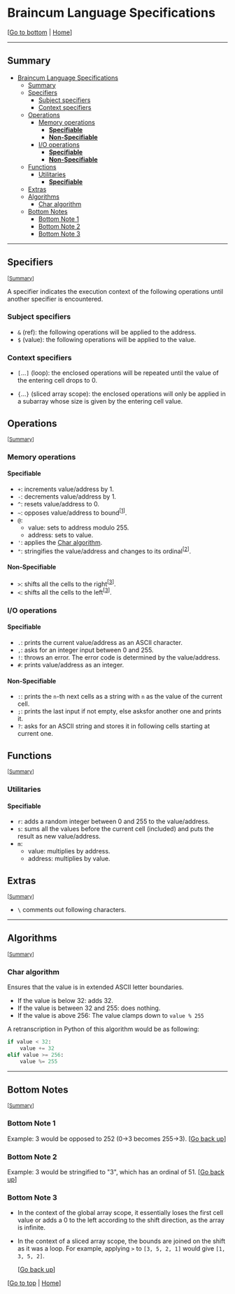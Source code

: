 # Braincum Language Specifications

[[Go to bottom](#bottom-notes) | [Home](README.md)]

- - - -

## Summary

- [Braincum Language Specifications](#braincum-language-specifications)
	- [Summary](#summary)
	- [Specifiers](#specifiers)
		- [Subject specifiers](#subject-specifiers)
		- [Context specifiers](#context-specifiers)
	- [Operations](#operations)
		- [Memory operations](#memory-operations)
			- [**Specifiable**](#specifiable)
			- [**Non-Specifiable**](#non-specifiable)
		- [I/O operations](#io-operations)
			- [**Specifiable**](#specifiable-1)
			- [**Non-Specifiable**](#non-specifiable-1)
	- [Functions](#functions)
		- [Utilitaries](#utilitaries)
			- [**Specifiable**](#specifiable-2)
	- [Extras](#extras)
	- [Algorithms](#algorithms)
		- [Char algorithm](#char-algorithm)
	- [Bottom Notes](#bottom-notes)
		- [Bottom Note 1](#bottom-note-1)
		- [Bottom Note 2](#bottom-note-2)
		- [Bottom Note 3](#bottom-note-3)

- - - -

## Specifiers

<sub>[[Summary](#summary)]</sub>

A specifier indicates the execution context of the following operations until another specifier is encountered.

### Subject specifiers

- `&` (ref): the following operations will be applied to the address.
- `$` (value): the following operations will be applied to the value.

### Context specifiers

- `[`...`]` (loop): the enclosed operations will be repeated until the value of the entering cell drops to 0.

- `{`...`}` (sliced array scope): the enclosed operations will only be applied in a subarray whose size is given by the entering cell value.

## Operations

<sub>[[Summary](#summary)]</sub>

### Memory operations

#### **Specifiable**

- `+`: increments value/address by 1.
- `-`: decrements value/address by 1.
- `^`: resets value/address to 0.
- `~`: opposes value/address to bound<sup>[[1](#bottom-note-1)]</sup>.
- `@`:
    - value: sets to address modulo 255.
    - address: sets to value.
- `'`: applies the [Char algorithm](#char-algorithm).
- `"`: stringifies the value/address and changes to its ordinal<sup>[[2](#bottom-note-2)]</sup>.

#### **Non-Specifiable**

- `>`: shifts all the cells to the right<sup>[[3](#bottom-note-3)]</sup>.
- `<`: shifts all the cells to the left<sup>[[3](#bottom-note-3)]</sup>.

### I/O operations

#### **Specifiable**

- `.`: prints the current value/address as an ASCII character.
- `,`: asks for an integer input between 0 and 255.
- `!`: throws an error. The error code is determined by the value/address.
- `#`: prints value/address as an integer.

#### **Non-Specifiable**

- `:`: prints the `n`-th next cells as a string with `n` as the value of the current cell.
- `;`: prints the last input if not empty, else asksfor another one and prints it.
- `?`: asks for an ASCII string and stores it in following cells starting at current one.

## Functions

<sub>[[Summary](#summary)]</sub>

### Utilitaries

#### **Specifiable**

- `r`: adds a random integer between 0 and 255 to the value/address.
- `s`: sums all the values before the current cell (included) and puts the result as new value/address.
- `m`:
    - value: multiplies by address.
    - address: multiplies by value.

## Extras

<sub>[[Summary](#summary)]</sub>

- `\` comments out following characters.

- - - -

## Algorithms

<sub>[[Summary](#summary)]</sub>

### Char algorithm

Ensures that the value is in extended ASCII letter boundaries.

- If the value is below 32: adds 32.
- If the value is between 32 and 255: does nothing.
- If the value is above 256: The value clamps down to `value % 255`

A retranscription in Python of this algorithm would be as following:

```py
if value < 32:
	value += 32
elif value >= 256:
	value %= 255
```

- - - -

## Bottom Notes

<sub>[[Summary](#summary)]</sub>

### Bottom Note 1

Example: 3 would be opposed to 252 (0->3 becomes 255->3).
[[Go back up](#specifiable)]

### Bottom Note 2

Example: 3 would be stringified to "3", which has an ordinal of 51.
[[Go back up](#specifiable)]

### Bottom Note 3

- In the context of the global array scope, it essentially loses the first cell value or adds a 0 to the left according to the shift direction, as the array is infinite.

- In the context of a sliced array scope, the bounds are joined on the shift as it was a loop. For example, applying `>` to `[3, 5, 2, 1]` would give `[1, 3, 5, 2]`.

    [[Go back up](#non-specifiable)]

[[Go to top](#braincum-language-specifications) | [Home](README.md)]
